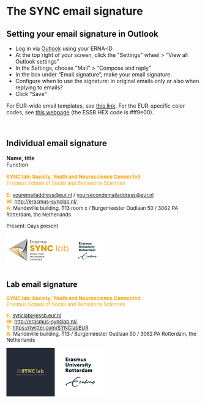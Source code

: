 # The SYNC email signature

## Setting your email signature in Outlook

- Log in via [Outlook](https://outlook.office.com/mail/inbox) using your ERNA-ID
- At the top right of your screen, click the "Settings"  wheel > “View all Outlook settings”
- In the Settings, choose "Mail" > “Compose and reply”
- In the box under “Email signature”, make your email signature.
- Configure when to use the signature: in original emails only or also when replying to emails?
- Click "Save"



For EUR-wide email templates, see [this link](https://my.eur.nl/en/eur-employee/work-support/marketing-and-communication/branding/brand-elements/email-signature). For the EUR-specific color codes, see [this webpage](https://www.eur.nl/en/about-eur/house-style/brand-elements/colours) (the ESSB HEX code is #ff9e00).

</br>

## Individual email signature

**Name, title** </br>
Function

<font size = "-1" color="#ff9e00"><strong>SYNC lab: Society, Youth and Neuroscience Connected</strong></font></br>
<font size = "-1" color="#ff9e00">Erasmus School of Social and Behavioral Sciences</font>

<font size = "-1" color="#ff9e00"><strong>E:</strong></font> <font size = "-1"><a href=youremailaddress@essb.eur.nl>youremailaddress@eur.nl</a> / <a href=yoursecondemailaddress@essb.eur.nl>yoursecondemailaddress@eur.nl</a></font></br>
<font size = "-1" color="#ff9e00"><strong>W:</strong></font> <font size = "-1"><a href=http://erasmus-synclab.nl/>http://erasmus-synclab.nl/ </a></br>
<font size = "-1" color="#ff9e00"><strong>A:</strong></font> <font size = "-1">Mandeville building, T13 room x / Burgemeester Oudlaan 50 / 3062 PA Rotterdam, the Netherlands </font></br>

<font size= "-1" >Present: Days present</font>

<img src="../img/Email_logo.png" style="zoom:25%;" align="left" />

  <p style="clear:left;"></p>

</br>



## Lab email signature

<font size = "-1" color="#ff9e00"><strong>SYNC lab: Society, Youth and Neuroscience Connected</strong></font></br>
<font size = "-1" color="#ff9e00">Erasmus School of Social and Behavioral Sciences</font>



<font size = "-1" color="#ff9e00"><strong>E:</strong></font> <font size = "-1"><a href=synclab@essb.eur.nl>synclab@essb.eur.nl</a></font></br>
<font size = "-1" color="#ff9e00"><strong>W:</strong></font> <font size = "-1"><a href=http://erasmus-synclab.nl/>http://erasmus-synclab.nl/ </a></br>
<font size = "-1" color="#ff9e00"><strong>T:</strong></font> <font size = "-1"><a href=https://twitter.com/SYNClabEUR/>https://twitter.com/SYNClabEUR</a></br>
<font size = "-1" color="#ff9e00"><strong>A:</strong></font> <font size = "-1">Mandeville building, T13 / Burgemeester Oudlaan 50 / 3062 PA Rotterdam, the Netherlands </font></br>



<img src="../img/EUR_SYNC_logos.png" style="zoom:25%;" align="left" />

  <p style="clear:left;"></p>

